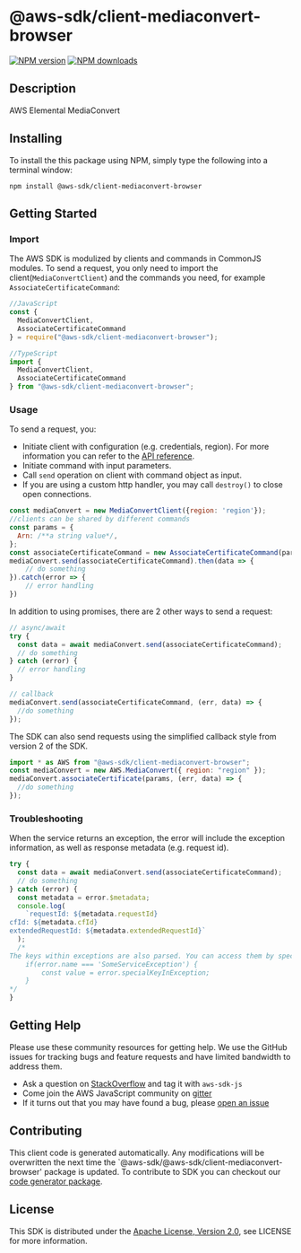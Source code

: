 # @aws-sdk/client-mediaconvert-browser

[![NPM version](https://img.shields.io/npm/v/@aws-sdk/client-mediaconvert-browser/preview.svg)](https://www.npmjs.com/package/@aws-sdk/client-mediaconvert-browser)
[![NPM downloads](https://img.shields.io/npm/dm/@aws-sdk/client-mediaconvert-browser.svg)](https://www.npmjs.com/package/@aws-sdk/client-mediaconvert-browser)

## Description

AWS Elemental MediaConvert

## Installing

To install the this package using NPM, simply type the following into a terminal window:

```
npm install @aws-sdk/client-mediaconvert-browser
```

## Getting Started

### Import

The AWS SDK is modulized by clients and commands in CommonJS modules. To send a request, you only need to import the client(`MediaConvertClient`) and the commands you need, for example `AssociateCertificateCommand`:

```javascript
//JavaScript
const {
  MediaConvertClient,
  AssociateCertificateCommand
} = require("@aws-sdk/client-mediaconvert-browser");
```

```javascript
//TypeScript
import {
  MediaConvertClient,
  AssociateCertificateCommand
} from "@aws-sdk/client-mediaconvert-browser";
```

### Usage

To send a request, you:

- Initiate client with configuration (e.g. credentials, region). For more information you can refer to the [API reference][].
- Initiate command with input parameters.
- Call `send` operation on client with command object as input.
- If you are using a custom http handler, you may call `destroy()` to close open connections.

```javascript
const mediaConvert = new MediaConvertClient({region: 'region'});
//clients can be shared by different commands
const params = {
  Arn: /**a string value*/,
};
const associateCertificateCommand = new AssociateCertificateCommand(params);
mediaConvert.send(associateCertificateCommand).then(data => {
    // do something
}).catch(error => {
    // error handling
})
```

In addition to using promises, there are 2 other ways to send a request:

```javascript
// async/await
try {
  const data = await mediaConvert.send(associateCertificateCommand);
  // do something
} catch (error) {
  // error handling
}
```

```javascript
// callback
mediaConvert.send(associateCertificateCommand, (err, data) => {
  //do something
});
```

The SDK can also send requests using the simplified callback style from version 2 of the SDK.

```javascript
import * as AWS from "@aws-sdk/client-mediaconvert-browser";
const mediaConvert = new AWS.MediaConvert({ region: "region" });
mediaConvert.associateCertificate(params, (err, data) => {
  //do something
});
```

### Troubleshooting

When the service returns an exception, the error will include the exception information, as well as response metadata (e.g. request id).

```javascript
try {
  const data = await mediaConvert.send(associateCertificateCommand);
  // do something
} catch (error) {
  const metadata = error.$metadata;
  console.log(
    `requestId: ${metadata.requestId}
cfId: ${metadata.cfId}
extendedRequestId: ${metadata.extendedRequestId}`
  );
  /*
The keys within exceptions are also parsed. You can access them by specifying exception names:
    if(error.name === 'SomeServiceException') {
        const value = error.specialKeyInException;
    }
*/
}
```

## Getting Help

Please use these community resources for getting help. We use the GitHub issues for tracking bugs and feature requests and have limited bandwidth to address them.

- Ask a question on [StackOverflow](https://stackoverflow.com/questions/tagged/aws-sdk-js) and tag it with `aws-sdk-js`
- Come join the AWS JavaScript community on [gitter](https://gitter.im/aws/aws-sdk-js-v3)
- If it turns out that you may have found a bug, please [open an issue](https://github.com/aws/aws-sdk-js-v3/issues)

## Contributing

This client code is generated automatically. Any modifications will be overwritten the next time the `@aws-sdk/@aws-sdk/client-mediaconvert-browser' package is updated. To contribute to SDK you can checkout our [code generator package][].

## License

This SDK is distributed under the
[Apache License, Version 2.0](http://www.apache.org/licenses/LICENSE-2.0),
see LICENSE for more information.

[code generator package]: https://github.com/aws/aws-sdk-js-v3/tree/master/packages/service-types-generator
[api reference]: https://docs.aws.amazon.com/AWSJavaScriptSDK/latest/
